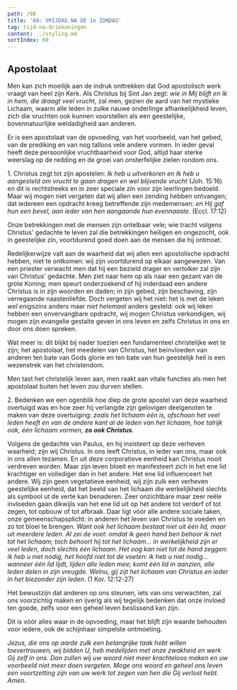 ```yaml
---
path: /60
title: '60: VRIJDAG NA DE 1e ZONDAG'
tag: tijd-na-driekoningen
content: ../styling.md
sortIndex: 60
---
```


## Apostolaat

Men kan zich moeilijk aan de indruk onttrekken dat God apostolisch werk vraagt van heel zijn Kerk. Als Christus bij Sint Jan zegt: _wie in Mij blijft en Ik in hem, die draagt veel vrucht_, zal men, gezien de aard van het mystieke Lichaam, waarin alle leden in zulke nauwe onderlinge afhankelijkheid leven, zich die vruchten ook kunnen voorstellen als een geestelijke, bovennatuurlijke weldadigheid aan anderen.

Er is een apostolaat van de opvoeding, van het voorbeeld, van het gebed, van de prediking en van nog talloos vele andere vormen. In ieder geval heeft deze persoonlijke vruchtbaarheid voor God, altijd haar sterke weerslag op de redding en de groei van onsterfelijke zielen rondom ons.

1\. Christus zegt tot zijn apostelen: _Ik heb u uitverkoren en Ik heb u aangesteld om vrucht te gaan dragen en wel blijvende vrucht_ (Joh. 15:16) en dit is rechtstreeks en in zeer speciale zin voor zijn leerlingen bedoeld. Maar wij mogen niet vergeten dat wij allen een zending hebben ontvangen; dat iedereen een opdracht kreeg betreffende zijn medemensen: _en Hij gaf hun een bevel, aan ieder van hen aangaande hun evennaaste_. (Eccl. 17:12)

Onze betrekkingen met de mensen zijn ontelbaar vele; wie tracht volgens Christus' gedachte te leven zal die betrekkingen heiligen en ongezocht, ook in geestelijke zin, voortdurend goed doen aan de mensen die hij ontmoet.

Redelijkerwijze valt aan de waarheid dat wij allen een apostolische opdracht hebben, niet te ontkomen: wij zijn voortdurend op elkaar aangewezen. Van een priester verwacht men dat hij een bezield drager en vertolker zal zijn van Christus' gedachte. Men ziet naar hem op als naar een gezant van de grote Koning; men speurt onderzoekend of hij inderdaad een andere Christus is in zijn woorden en daden; in zijn gebed, zijn beschaving, zijn verregaande naastenliefde. Doch vergeten wij het niet: het is met de leken _wel enigszins_ anders maar _niet helemaal_ anders gesteld: ook wij leken hebben een onvervangbare opdracht, wij mogen Christus verkondigen, wij mogen zijn evangelie gestalte geven in ons leven en zelfs Christus in ons en door ons doen spreken.

Wat meer is: dit blijkt bij nader toezien een fundamenteel christelijke wet te zijn; het apostolaat, het meedelen van Christus, het beïnvloeden van anderen ten bate van Gods glorie en ten bate van hun geestelijk heil is een wezenstrek van het christendom.

Men tast het christelijk leven aan, men raakt aan vitale functies als men het apostolaat buiten het leven zou durven stellen.

2\. Bedenken we een ogenblik hoe diep de grote apostel van deze waarheid overtuigd was en hoe zeer hij verlangde zijn gelovigen deelgenoten te maken van deze overtuiging: _zoals het lichaam één is, ofschoon het veel leden heeft en van de andere kant al de leden van het lichaam, hoe talrijk ook, één lichaam vormen, __zo ook Christus__._

Volgens de gedachte van Paulus, en hij insisteert op deze verheven waarheid; zijn wij Christus. In ons leeft Christus, in ieder van ons, maar ook in ons allen tezamen. En uit deze corporatieve eenheid kan Christus nooit verdreven worden. Maar zijn leven bloeit en manifesteert zich in het ene lid krachtiger en vollediger dan in het andere. Het ene lid influenceert het andere. Wij zijn geen vegetatieve eenheid, wij zijn zulk een verheven geestelijke eenheid, dat het beeld van het lichaam die werkelijkheid slechts als symbool ut de verte kan benaderen. Zeer onzichtbare maar zeer reële invloeden gaan dikwijls van het ene lid uit op het andere tot verderf of tot zegen, tot opbouw of tot afbraak. Daar ligt vóór alle andere sociale taken, onze gemeenschapsplicht: in anderen het leven van Christus te voeden en zo tot bloei te brengen. _Want ook het lichaam bestaat niet uit één lid, maar uit meerdere leden. Al zei de voet: omdat ik geen hand ben behoor ik niet tot het lichaam; toch behoort hij tot het lichaam... in werkelijkheid zijn er veel leden, doch slechts één lichaam. Het oog kan niet tot de hand zeggen: ik heb u niet nodig, het hoofd niet tot de voeten: ik heb u niet nodig... wanneer één lid lijdt, lijden alle leden mee; komt één lid in aanzien, alle leden delen in zijn vreugde. Welnu, gij zijt het lichaam van Christus en ieder in het biezonder zijn leden._ (1 Kor. 12:12-27)

Het bewustzijn dat anderen op ons steunen, iets van ons verwachten, zal ons voorzichtig maken en ijverig als wij tegelijk bedenken dat onze invloed ten goede, zelfs voor een geheel leven beslissend kan zijn.

Dit is vóór alles waar in de opvoeding, maar het blijft zijn waarde behouden voor iedere, ook de schijnhaar simpelste ontmoeting.

_Jezus, die ons op aarde zulk een belangrijke taak hebt willen toevertrouwen, wij bidden U, heb medelijden met onze zwakheid en werk Gij zelf in ons. Dan zullen wij uw woord niet meer krachteloos maken en uw voorbeeld niet meer doen vergeten. Moge ons woord en geheel ons leven een voortzetting zijn van uw werk tot zegen van hen die Gij verlost hebt. Amen._
